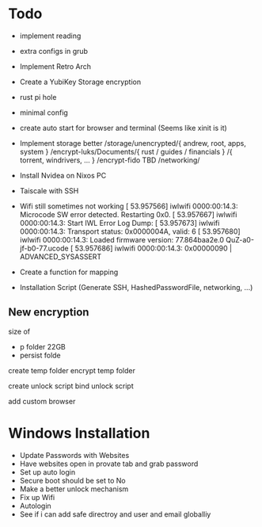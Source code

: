 # Todo 

- implement reading
- extra configs in grub
- Implement Retro Arch
- Create a YubiKey Storage encryption
- rust pi hole
- minimal config

- create auto start for browser and terminal (Seems like xinit is it)
- Implement storage better
    /storage/unencrypted/{ andrew, root, apps, system }
            /encrypt-luks/Documents/{ rust / guides / financials }
                         /{ torrent, windrivers, ... }
            /encrypt-fido TBD
            /networking/

- Install Nvidea on Nixos PC
- Taiscale with SSH

- Wifi still sometimes not working
        [   53.957566] iwlwifi 0000:00:14.3: Microcode SW error detected. Restarting 0x0.
        [   53.957667] iwlwifi 0000:00:14.3: Start IWL Error Log Dump:
        [   53.957673] iwlwifi 0000:00:14.3: Transport status: 0x0000004A, valid: 6
        [   53.957680] iwlwifi 0000:00:14.3: Loaded firmware version: 77.864baa2e.0 QuZ-a0-jf-b0-77.ucode
        [   53.957686] iwlwifi 0000:00:14.3: 0x00000090 | ADVANCED_SYSASSERT          

- Create a function for mapping
- Installation Script (Generate SSH, HashedPasswordFile, networking, ...)

## New encryption

size of 
- p folder          22GB
- persist folde

create temp folder
encrypt temp folder

create unlock script
bind unlock script

add custom browser


# Windows Installation




- Update Passwords with Websites
- Have websites open in provate tab and grab password
- Set up auto login
- Secure boot should be set to No
- Make a better unlock mechanism
- Fix up Wifi
- Autologin
- See if i can add safe directroy and user and email globalliy
